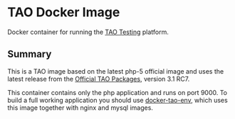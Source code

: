# TAO Docker Image

Docker container for running the [TAO Testing](https://www.taotesting.com) platform.

## Summary

This is a TAO image based on the latest php-5 official image and uses the latest release from the [Official TAO Packages](http://www.taotesting.com/get-tao/official-tao-packages/), version 3.1 RC7.

This container contains only the php application and runs on port 9000. To build a full working application you should use [docker-tao-env](https://github.com/don-smith/docker-tao-env), which uses this image together with nginx and mysql images.
